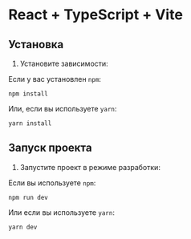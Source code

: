 # React + TypeScript + Vite

## Установка

1. Установите зависимости:

  Если у вас установлен `npm`:

    npm install


  Или, если вы используете `yarn`:

    yarn install

## Запуск проекта

1. Запустите проект в режиме разработки:

  Если вы используете `npm`:

    npm run dev


  Или если вы используете `yarn`:

    yarn dev
